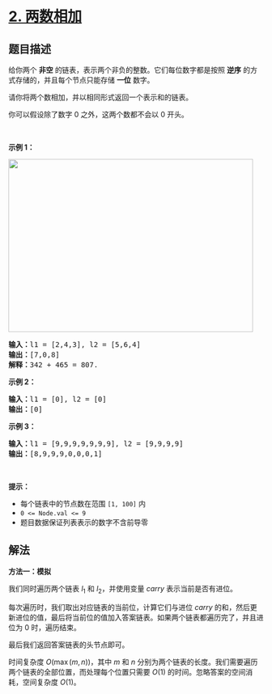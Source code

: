 # [2. 两数相加](https://leetcode.cn/problems/add-two-numbers)


## 题目描述

<!-- 这里写题目描述 -->

<p>给你两个 <strong>非空</strong> 的链表，表示两个非负的整数。它们每位数字都是按照 <strong>逆序</strong> 的方式存储的，并且每个节点只能存储 <strong>一位</strong> 数字。</p>

<p>请你将两个数相加，并以相同形式返回一个表示和的链表。</p>

<p>你可以假设除了数字 0 之外，这两个数都不会以 0 开头。</p>

<p> </p>

<p><strong>示例 1：</strong></p>
<img alt="" src="https://assets.leetcode.com/uploads/2020/10/02/addtwonumber1.jpg" style="width: 483px; height: 342px;" />
<pre>
<strong>输入：</strong>l1 = [2,4,3], l2 = [5,6,4]
<strong>输出：</strong>[7,0,8]
<strong>解释：</strong>342 + 465 = 807.
</pre>

<p><strong>示例 2：</strong></p>

<pre>
<strong>输入：</strong>l1 = [0], l2 = [0]
<strong>输出：</strong>[0]
</pre>

<p><strong>示例 3：</strong></p>

<pre>
<strong>输入：</strong>l1 = [9,9,9,9,9,9,9], l2 = [9,9,9,9]
<strong>输出：</strong>[8,9,9,9,0,0,0,1]
</pre>

<p> </p>

<p><strong>提示：</strong></p>

<ul>
	<li>每个链表中的节点数在范围 <code>[1, 100]</code> 内</li>
	<li><code>0 <= Node.val <= 9</code></li>
	<li>题目数据保证列表表示的数字不含前导零</li>
</ul>

## 解法

<!-- 这里可写通用的实现逻辑 -->

**方法一：模拟**

我们同时遍历两个链表 $l_1$ 和 $l_2$，并使用变量 $carry$ 表示当前是否有进位。

每次遍历时，我们取出对应链表的当前位，计算它们与进位 $carry$ 的和，然后更新进位的值，最后将当前位的值加入答案链表。如果两个链表都遍历完了，并且进位为 $0$ 时，遍历结束。

最后我们返回答案链表的头节点即可。

时间复杂度 $O(\max(m, n))$，其中 $m$ 和 $n$ 分别为两个链表的长度。我们需要遍历两个链表的全部位置，而处理每个位置只需要 $O(1)$ 的时间。忽略答案的空间消耗，空间复杂度 $O(1)$。
